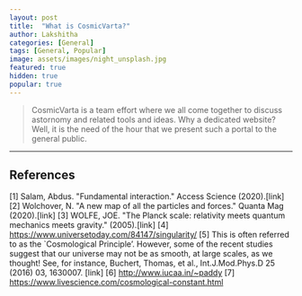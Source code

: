 ```yaml
---
layout: post
title:  "What is CosmicVarta?"
author: Lakshitha
categories: [General]
tags: [General, Popular]
image: assets/images/night_unsplash.jpg
featured: true
hidden: true
popular: true
---
```


> CosmicVarta is a team effort where we all come together to discuss astornomy and related tools and ideas. Why a dedicated website? Well, it is the need of the hour that we present such a portal to the general public.
>
---







## References

[1] Salam, Abdus. "Fundamental interaction." Access Science (2020).[link]
[2] Wolchover, N. "A new map of all the particles and forces." Quanta Mag (2020).[link]
[3] WOLFE, JOE. "The Planck scale: relativity meets quantum mechanics meets gravity." (2005).[link]
[4] https://www.universetoday.com/84147/singularity/
[5] This is often referred to as the `Cosmological Principle’. However, some of the recent studies suggest that our universe may not be as smooth, at large scales, as we thought! See, for instance, Buchert, Thomas, et al., Int.J.Mod.Phys.D 25 (2016) 03, 1630007. [link]
[6] http://www.iucaa.in/~paddy
[7] https://www.livescience.com/cosmological-constant.html
